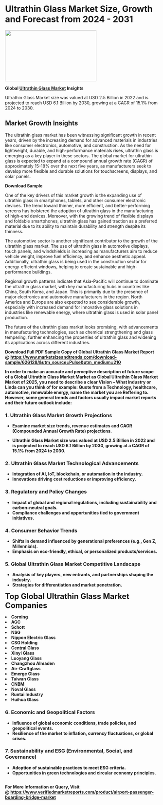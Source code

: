 <H1>Ultrathin Glass Market Size, Growth and Forecast from 2024 - 2031</H1><img class="aligncenter size-medium wp-image-584254" src="https://thirdeyenews.in/wp-content/uploads/2024/09/Global-Market-Research-300x168.jpeg" alt="" width="300" height="168" /><p><strong>Global&nbsp;<a href="https://www.marketsizeandtrends.com/download-sample/626128/&amp;utm_source=Pulse&amp;utm_medium=210">Ultrathin Glass Market</a> Insights</strong></p><p>Ultrathin Glass Market size was valued at USD 2.5 Billion in 2022 and is projected to reach USD 6.1 Billion by 2030, growing at a CAGR of 15.1% from 2024 to 2030.</p><p><h2>Market Growth Insights</h2> <p>The ultrathin glass market has been witnessing significant growth in recent years, driven by the increasing demand for advanced materials in industries like consumer electronics, automotive, and construction. As the need for lightweight, durable, and high-performance materials rises, ultrathin glass is emerging as a key player in these sectors. The global market for ultrathin glass is expected to expand at a compound annual growth rate (CAGR) of approximately 15-18% over the next five years, as manufacturers seek to develop more flexible and durable solutions for touchscreens, displays, and solar panels.</p> <p><strong>Download Sample</strong></p> <p>One of the key drivers of this market growth is the expanding use of ultrathin glass in smartphones, tablets, and other consumer electronic devices. The trend toward thinner, more efficient, and better-performing screens has bolstered the adoption of ultrathin glass in the manufacturing of high-end devices. Moreover, with the growing trend of flexible displays and foldable smartphones, ultrathin glass has gained traction as a preferred material due to its ability to maintain durability and strength despite its thinness.</p> <p>The automotive sector is another significant contributor to the growth of the ultrathin glass market. The use of ultrathin glass in automotive displays, touch panels, and windshields is increasing as manufacturers aim to reduce vehicle weight, improve fuel efficiency, and enhance aesthetic appeal. Additionally, ultrathin glass is being used in the construction sector for energy-efficient windows, helping to create sustainable and high-performance buildings.</p> <p>Regional growth patterns indicate that Asia-Pacific will continue to dominate the ultrathin glass market, with key manufacturing hubs in countries like China, South Korea, and Japan. This is primarily due to the presence of major electronics and automotive manufacturers in the region. North America and Europe are also expected to see considerable growth, especially with increased demand for innovative glass solutions in industries like renewable energy, where ultrathin glass is used in solar panel production.</p> <p>The future of the ultrathin glass market looks promising, with advancements in manufacturing technologies, such as chemical strengthening and glass tempering, further enhancing the properties of ultrathin glass and widening its applications across different industries.</p> <p><strong></p><p><span class=""><strong>Download Full PDF Sample Copy of Global Ultrathin Glass Market Report</strong> @ <a href="https://www.marketsizeandtrends.com/download-sample/626128/&amp;utm_source=Pulse&amp;utm_medium=210" target="_blank">https://www.marketsizeandtrends.com/download-sample/626128/&amp;utm_source=Pulse&amp;utm_medium=210</a></span></p><p>In order to make an accurate and perceptive description of future scope of a Global&nbsp;Ultrathin Glass Market Market as Global&nbsp;Ultrathin Glass Market Market of 2025, you need to describe a clear Vision &ndash; What Industry or Linda can you think of for example: Quote from a Technology, healthcare, automotive, renewable energy, name the market you are Reffering to. However, some general trends and factors usually impact market reports and their future outlook include:</p><h3>1.&nbsp;<strong>Ultrathin Glass Market Growth Projections</strong></h3><ul><li>Examine market size trends, revenue estimates and CAGR (Compounded Annual Growth Rate) projections.</li><li><p>Ultrathin Glass Market size was valued at USD 2.5 Billion in 2022 and is projected to reach USD 6.1 Billion by 2030, growing at a CAGR of 15.1% from 2024 to 2030.</p></li></ul><h3>2.&nbsp;<strong>Ultrathin Glass Market Technological Advancements</strong></h3><ul><li>Integration of AI, IoT, blockchain, or automation in the industry.</li><li>Innovations driving cost reductions or improving efficiency.</li></ul><h3>3.&nbsp;<strong>Regulatory and Policy Changes</strong></h3><ul><li>Impact of global and regional regulations, including sustainability and carbon-neutral goals.</li><li>Compliance challenges and opportunities tied to government initiatives.</li></ul><h3>4.&nbsp;<strong>Consumer Behavior Trends</strong></h3><ul><li>Shifts in demand influenced by generational preferences (e.g., Gen Z, Millennials).</li><li>Emphasis on eco-friendly, ethical, or personalized products/services.</li></ul><h3>5.&nbsp;<strong>Global Ultrathin Glass Market Competitive Landscape</strong></h3><ul><li>Analysis of key players, new entrants, and partnerships shaping the industry.</li><li>Strategies for differentiation and market penetration.</li></ul><p data-pm-slice="1 1 []"><span style="color: inherit; font-family: inherit; font-size: 25px;">Top Global Ultrathin Glass Market Companies</span></p><div class="" data-test-id=""><p><li>Corning</li><li> AGC</li><li> Schott</li><li> NSG</li><li> Nippon Electric Glass</li><li> CSG Holding</li><li> Central Glass</li><li> Xinyi Glass</li><li> Luoyang Glass</li><li> Changzhou Almaden</li><li> Air-Craftglass</li><li> Emerge Glass</li><li> Taiwan Glass</li><li> CNBM</li><li> Noval Glass</li><li> Runtai Industry</li><li> Huihua Glass</li></p></div><h3>6.&nbsp;<strong>Economic and Geopolitical Factors</strong></h3><ul><li>Influence of global economic conditions, trade policies, and geopolitical events.</li><li>Resilience of the market to inflation, currency fluctuations, or global crises.</li></ul><h3>7.&nbsp;<strong>Sustainability and ESG (Environmental, Social, and Governance)</strong></h3><ul><li>Adoption of sustainable practices to meet ESG criteria.</li><li>Opportunities in green technologies and circular economy principles.</li></ul><h2><strong style="font-size: 14px;">For More Information or Query, Visit @&nbsp;</strong><a style="background-color: #ffffff; font-size: 14px;" href="https://www.marketsizeandtrends.com/report/ultrathin-glass-market/" target="_blank">https://www.verifiedmarketreports.com/product/airport-passenger-boarding-bridge-market</a></h2>
